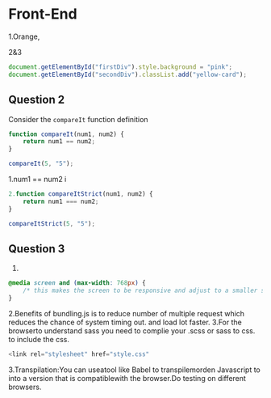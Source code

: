 # Front-End
1.Orange,

2&3
```javascript
document.getElementById("firstDiv").style.background = "pink";
document.getElementById("secondDiv").classList.add("yellow-card");
```

## Question 2
Consider the ```compareIt``` function definition

```javascript
function compareIt(num1, num2) {
    return num1 == num2;
}

compareIt(5, "5");
```
1.num1 == num2 i
```javascript
2.function compareItStrict(num1, num2) {
    return num1 === num2;
}

compareItStrict(5, "5");
```


## Question 3

1.
```css
@media screen and (max-width: 768px) {
    /* this makes the screen to be responsive and adjust to a smaller screen */
}
```
2.Benefits of bundling.js is to reduce number of multiple request which reduces the chance of system timing out. and load lot faster.
3.For the browserto understand sass you need to complie your .scss or sass to css.
to include the css.
```javascript
<link rel="stylesheet" href="style.css"
```
3.Transpilation:You can useatool like Babel to transpilemorden Javascript to into a version that is compatiblewith the browser.Do testing on different browsers.

